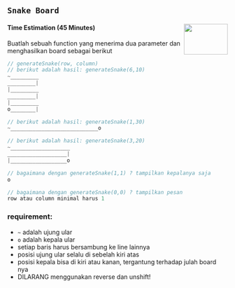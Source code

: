 ## `Snake Board`
#### Time Estimation (45 Minutes) <img align="right" width="100" height="70" src="https://hacktiv8.com/img/logo-hacktiv8_bordered.png__vzu2vhp2VRX%2Bewg7J0bPlaAf7ee5fc69819b5ef3849344c119f5e18">
Buatlah sebuah function yang menerima dua parameter dan menghasilkan board sebagai berikut
```javascript
// generateSnake(row, column)
// berikut adalah hasil: generateSnake(6,10)
~_________
_________|
|_________
_________|
|_________
o________|

// berikut adalah hasil: generateSnake(1,30)
~____________________________o

// berikut adalah hasil: generateSnake(3,20)
~___________________
___________________|
|__________________o

// bagaimana dengan generateSnake(1,1) ? tampilkan kepalanya saja
o

// bagaimana dengan generateSnake(0,0) ? tampilkan pesan
row atau column minimal harus 1


```

### requirement:
- `~` adalah ujung ular
- `o` adalah kepala ular
- setiap baris harus bersambung ke line lainnya
- posisi ujung ular selalu di sebelah kiri atas
- posisi kepala bisa di kiri atau kanan, tergantung terhadap julah board nya
- DILARANG menggunakan reverse dan unshift!
